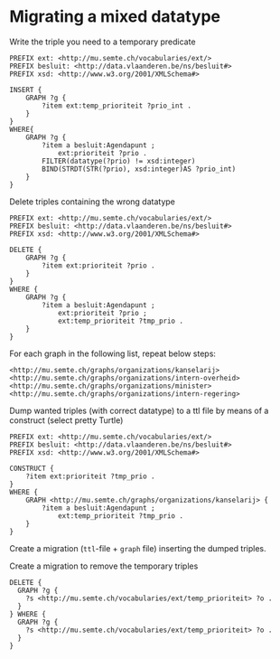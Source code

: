 # Migrating a mixed datatype

Write the triple you need to a temporary predicate

```sparql
PREFIX ext: <http://mu.semte.ch/vocabularies/ext/>
PREFIX besluit: <http://data.vlaanderen.be/ns/besluit#>
PREFIX xsd: <http://www.w3.org/2001/XMLSchema#>

INSERT {
    GRAPH ?g {
        ?item ext:temp_prioriteit ?prio_int .
    }
}
WHERE{
    GRAPH ?g {
        ?item a besluit:Agendapunt ;
            ext:prioriteit ?prio .
        FILTER(datatype(?prio) != xsd:integer)
        BIND(STRDT(STR(?prio), xsd:integer)AS ?prio_int)
    }
}
```

Delete triples containing the wrong datatype

```sparql
PREFIX ext: <http://mu.semte.ch/vocabularies/ext/>
PREFIX besluit: <http://data.vlaanderen.be/ns/besluit#>
PREFIX xsd: <http://www.w3.org/2001/XMLSchema#>

DELETE {
    GRAPH ?g {
        ?item ext:prioriteit ?prio .
    }
}
WHERE {
    GRAPH ?g {
        ?item a besluit:Agendapunt ;
            ext:prioriteit ?prio ;
            ext:temp_prioriteit ?tmp_prio .
    }
}
```



For each graph in the following list, repeat below steps:

```
<http://mu.semte.ch/graphs/organizations/kanselarij>
<http://mu.semte.ch/graphs/organizations/intern-overheid>
<http://mu.semte.ch/graphs/organizations/minister>
<http://mu.semte.ch/graphs/organizations/intern-regering>
```

Dump wanted triples (with correct datatype) to a ttl file by means of a construct (select pretty Turtle)
```sparql
PREFIX ext: <http://mu.semte.ch/vocabularies/ext/>
PREFIX besluit: <http://data.vlaanderen.be/ns/besluit#>
PREFIX xsd: <http://www.w3.org/2001/XMLSchema#>

CONSTRUCT {
    ?item ext:prioriteit ?tmp_prio .
}
WHERE {
    GRAPH <http://mu.semte.ch/graphs/organizations/kanselarij> {
        ?item a besluit:Agendapunt ;
            ext:temp_prioriteit ?tmp_prio .
    }
}
```

Create a migration (`ttl`-file + `graph` file) inserting the dumped triples.

Create a migration to remove the temporary triples
```sparql
DELETE {
  GRAPH ?g {
    ?s <http://mu.semte.ch/vocabularies/ext/temp_prioriteit> ?o .
  }
} WHERE {
  GRAPH ?g {
    ?s <http://mu.semte.ch/vocabularies/ext/temp_prioriteit> ?o .
  }
}
```
